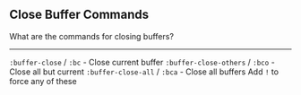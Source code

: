 ## Close Buffer Commands

What are the commands for closing buffers?

---

`:buffer-close` / `:bc` - Close current buffer
`:buffer-close-others` / `:bco` - Close all but current
`:buffer-close-all` / `:bca` - Close all buffers
Add `!` to force any of these

